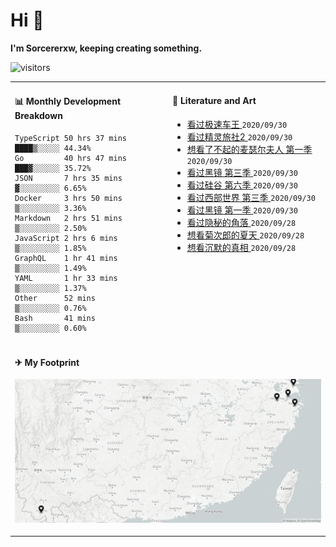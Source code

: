 # Hi 👋

**I'm Sorcererxw, keeping creating something.**

![visitors](https://visitor-badge.glitch.me/badge?page_id=sorcererxw.sorcererx)

<table width="800px">
<tr>
<td valign="top" width="50%">

#### 📊 Monthly Development Breakdown

<!--START_SECTION:waka-->
```text
TypeScript 50 hrs 37 mins ████▒░░░░░ 44.34%
Go         40 hrs 47 mins ███▓░░░░░░ 35.72%
JSON       7 hrs 35 mins  ▓░░░░░░░░░ 6.65%
Docker     3 hrs 50 mins  ▒░░░░░░░░░ 3.36%
Markdown   2 hrs 51 mins  ▒░░░░░░░░░ 2.50%
JavaScript 2 hrs 6 mins   ▒░░░░░░░░░ 1.85%
GraphQL    1 hr 41 mins   ▒░░░░░░░░░ 1.49%
YAML       1 hr 33 mins   ▒░░░░░░░░░ 1.37%
Other      52 mins        ▒░░░░░░░░░ 0.76%
Bash       41 mins        ▒░░░░░░░░░ 0.60%
```
<!--END_SECTION:waka-->

<td valign="top" width="50%">

#### 💃 Literature and Art

<!--START_SECTION:douban-->
* <a href='http://movie.douban.com/subject/6538866/' target='_blank'>看过极速车王         </a> <code>2020/09/30</code>
* <a href='http://movie.douban.com/subject/21327493/' target='_blank'>看过精灵旅社2        </a> <code>2020/09/30</code>
* <a href='http://movie.douban.com/subject/26813221/' target='_blank'>想看了不起的麦瑟尔夫人 第一季</a> <code>2020/09/30</code>
* <a href='http://movie.douban.com/subject/25966044/' target='_blank'>看过黑镜 第三季       </a> <code>2020/09/30</code>
* <a href='http://movie.douban.com/subject/30194648/' target='_blank'>看过硅谷 第六季       </a> <code>2020/09/30</code>
* <a href='http://movie.douban.com/subject/30206389/' target='_blank'>看过西部世界 第三季     </a> <code>2020/09/30</code>
* <a href='http://movie.douban.com/subject/7054120/' target='_blank'>看过黑镜 第一季       </a> <code>2020/09/30</code>
* <a href='http://movie.douban.com/subject/33404425/' target='_blank'>看过隐秘的角落        </a> <code>2020/09/28</code>
* <a href='http://movie.douban.com/subject/1293359/' target='_blank'>想看菊次郎的夏天       </a> <code>2020/09/28</code>
* <a href='http://movie.douban.com/subject/33447642/' target='_blank'>想看沉默的真相        </a> <code>2020/09/28</code>

<!--END_SECTION:douban-->

</td>
</tr>
<tr>
<td colspan="2">

#### ✈ My Footprint

![footprint](./footprint.png)

</td>
</tr>
</table>


